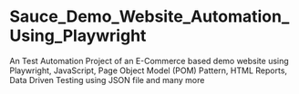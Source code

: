 # Sauce_Demo_Website_Automation_Using_Playwright
An Test Automation Project of an E-Commerce based demo website using Playwright, JavaScript, Page Object Model (POM) Pattern, HTML Reports, Data Driven Testing using JSON file and many more
